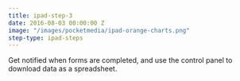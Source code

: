 ```yaml
---
title: ipad-step-3
date: 2016-08-03 00:00:00 Z
image: "/images/pocketmedia/ipad-orange-charts.png"
step-type: ipad-steps
---
```


Get notified when forms are completed, and use the control panel to download data as a spreadsheet.
